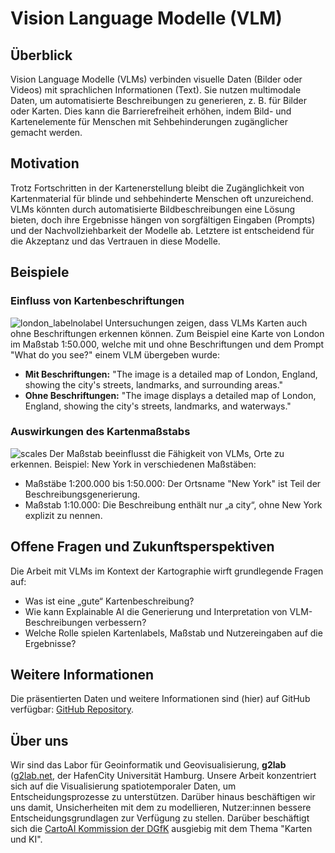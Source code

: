 # Vision Language Modelle (VLM)

## Überblick
Vision Language Modelle (VLMs) verbinden visuelle Daten (Bilder oder Videos) mit sprachlichen Informationen (Text). Sie nutzen multimodale Daten, um automatisierte Beschreibungen zu generieren, z. B. für Bilder oder Karten. Dies kann die Barrierefreiheit erhöhen, indem Bild- und Kartenelemente für Menschen mit Sehbehinderungen zugänglicher gemacht werden.

## Motivation
Trotz Fortschritten in der Kartenerstellung bleibt die Zugänglichkeit von Kartenmaterial für blinde und sehbehinderte Menschen oft unzureichend. VLMs könnten durch automatisierte Bildbeschreibungen eine Lösung bieten, doch ihre Ergebnisse hängen von sorgfältigen Eingaben (Prompts) und der Nachvollziehbarkeit der Modelle ab. Letztere ist entscheidend für die Akzeptanz und das Vertrauen in diese Modelle.

## Beispiele

### Einfluss von Kartenbeschriftungen
![london_labelnolabel](https://github.com/user-attachments/assets/d001c837-2fd0-4140-aab8-f159ea9a497f)
Untersuchungen zeigen, dass VLMs Karten auch ohne Beschriftungen erkennen können. Zum Beispiel eine Karte von London im Maßstab 1:50.000, welche mit und ohne Beschriftungen und dem Prompt "What do you see?" einem VLM übergeben wurde:
- **Mit Beschriftungen:** "The image is a detailed map of London, England, showing the city's streets, landmarks, and surrounding areas."
- **Ohne Beschriftungen:** "The image displays a detailed map of London, England, showing the city's streets, landmarks, and waterways."

### Auswirkungen des Kartenmaßstabs
![scales](https://github.com/user-attachments/assets/c541a962-9be3-4ec0-a99c-924d79a97d9e)
Der Maßstab beeinflusst die Fähigkeit von VLMs, Orte zu erkennen. Beispiel: New York in verschiedenen Maßstäben:
- Maßstäbe 1:200.000 bis 1:50.000: Der Ortsname "New York" ist Teil der Beschreibungsgenerierung.
- Maßstab 1:10.000: Die Beschreibung enthält nur „a city“, ohne New York explizit zu nennen.

## Offene Fragen und Zukunftsperspektiven
Die Arbeit mit VLMs im Kontext der Kartographie wirft grundlegende Fragen auf:
- Was ist eine „gute“ Kartenbeschreibung?
- Wie kann Explainable AI die Generierung und Interpretation von VLM-Beschreibungen verbessern?
- Welche Rolle spielen Kartenlabels, Maßstab und Nutzereingaben auf die Ergebnisse?

## Weitere Informationen
Die präsentierten Daten und weitere Informationen sind (hier) auf GitHub verfügbar: [GitHub Repository](https://github.com/grndng/NIAM2025).

## Über uns
Wir sind das Labor für Geoinformatik und Geovisualisierung, **g2lab** ([g2lab.net](http://www.geomatik-hamburg.de/g2lab/), der HafenCity Universität Hamburg. Unsere Arbeit konzentriert sich auf die Visualisierung spatiotemporaler Daten, um Entscheidungsprozesse zu unterstützen. Darüber hinaus beschäftigen wir uns damit, Unsicherheiten mit dem zu modellieren, Nutzer:innen bessere Entscheidungsgrundlagen zur Verfügung zu stellen. Darüber beschäftigt sich die [CartoAI Kommission der DGfK](https://dgfk.net/kommission/commission-on-cartography-and-artificial-intelligence/) ausgiebig mit dem Thema "Karten und KI".
